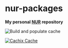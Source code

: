 # nur-packages

**My personal [NUR](https://github.com/nix-community/NUR) repository**

![Build and populate cache](https://github.com/anthonyroussel/nur-packages/workflows/Build%20and%20populate%20cache/badge.svg)

[![Cachix Cache](https://img.shields.io/badge/cachix-anthonyroussel-blue.svg)](https://anthonyroussel.cachix.org)
